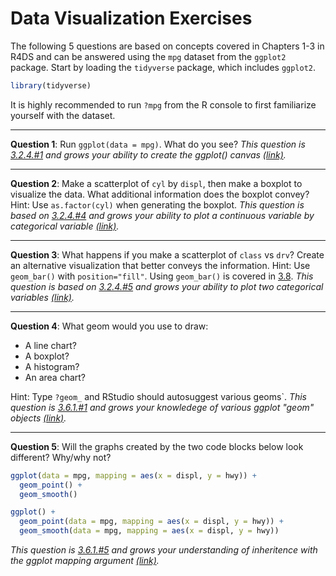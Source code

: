 Data Visualization Exercises
================

The following 5 questions are based on concepts covered in Chapters 1-3 in R4DS and can be answered using the `mpg` dataset from the `ggplot2` package. Start by loading the `tidyverse` package, which includes `ggplot2`.

``` r
library(tidyverse)
```

It is highly recommended to run `?mpg` from the R console to first familiarize yourself with the dataset.

------------------------------------------------------------------------

**Question 1**: Run `ggplot(data = mpg)`. What do you see?
*This question is [3.2.4.\#1](http://r4ds.had.co.nz/data-visualisation.html#exercises) and grows your ability to create the ggplot() canvas [(link)](http://r4ds.had.co.nz/data-visualisation.html#creating-a-ggplot).*

------------------------------------------------------------------------

**Question 2**: Make a scatterplot of `cyl` by `displ`, then make a boxplot to visualize the data. What additional information does the boxplot convey? Hint: Use `as.factor(cyl)` when generating the boxplot.
*This question is based on [3.2.4.\#4](http://r4ds.had.co.nz/data-visualisation.html#exercises) and grows your ability to plot a continuous variable by categorical variable [(link)](http://r4ds.had.co.nz/data-visualisation.html#creating-a-ggplot).*

------------------------------------------------------------------------

**Question 3**: What happens if you make a scatterplot of `class` vs `drv`? Create an alternative visualization that better conveys the information. Hint: Use `geom_bar()` with `position="fill"`. Using `geom_bar()` is covered in [3.8](http://r4ds.had.co.nz/data-visualisation.html#position-adjustments).
*This question is based on [3.2.4.\#5](http://r4ds.had.co.nz/data-visualisation.html#exercises) and grows your ability to plot two categorical variables [(link)](http://r4ds.had.co.nz/data-visualisation.html#creating-a-ggplot).*

------------------------------------------------------------------------

**Question 4**: What geom would you use to draw:

-   A line chart?
-   A boxplot?
-   A histogram?
-   An area chart?

Hint: Type `?geom_` and RStudio should autosuggest various geoms\`.
*This question is [3.6.1.\#1](http://r4ds.had.co.nz/data-visualisation.html#exercises-3) and grows your knowledege of various ggplot "geom" objects [(link)](http://r4ds.had.co.nz/data-visualisation.html#geometric-objects).*

------------------------------------------------------------------------

**Question 5**: Will the graphs created by the two code blocks below look different? Why/why not?

``` r
ggplot(data = mpg, mapping = aes(x = displ, y = hwy)) + 
  geom_point() + 
  geom_smooth()

ggplot() + 
  geom_point(data = mpg, mapping = aes(x = displ, y = hwy)) + 
  geom_smooth(data = mpg, mapping = aes(x = displ, y = hwy))
```

*This question is [3.6.1.\#5](http://r4ds.had.co.nz/data-visualisation.html#exercises-3) and grows your understanding of inheritence with the ggplot mapping argument [(link)](http://r4ds.had.co.nz/data-visualisation.html#a-graphing-template).*
